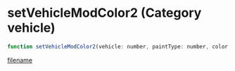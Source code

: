 # setVehicleModColor2 (Category vehicle)

```js
function setVehicleModColor2(vehicle: number, paintType: number, color: number): void
```

[filename](setVehicleModColor2_m.md ':include')
